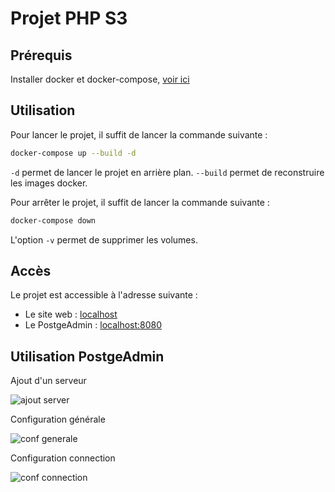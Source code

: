 # Projet PHP S3

## Prérequis

Installer docker et docker-compose, [voir ici](https://github.com/Limit-Breker/Nuit-Info-2024-G2/wiki/Docker-windows)

## Utilisation

Pour lancer le projet, il suffit de lancer la commande suivante :

```bash
docker-compose up --build -d
```

`-d` permet de lancer le projet en arrière plan.
`--build` permet de reconstruire les images docker.

Pour arrêter le projet, il suffit de lancer la commande suivante :

```bash
docker-compose down
```

L'option `-v` permet de supprimer les volumes.

## Accès

Le projet est accessible à l'adresse suivante :
- Le site web : [localhost](http://localhost:8090/Vue/)
- Le PostgeAdmin : [localhost:8080](http://localhost:7080)

## Utilisation PostgeAdmin

Ajout d'un serveur

![ajout server](https://imgur.com/9QXfILa.png)

Configuration générale

![conf generale](https://imgur.com/lnwRehu.png)

Configuration connection

![conf connection](https://imgur.com/sXdTaLF.png)

